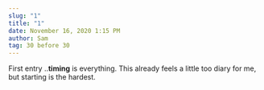 ```yaml
---
slug: "1"
title: "1"
date: November 16, 2020 1:15 PM
author: Sam
tag: 30 before 30
---
```

First entry ..**timing** is everything. This already feels a little too diary for me, but starting is the hardest.
